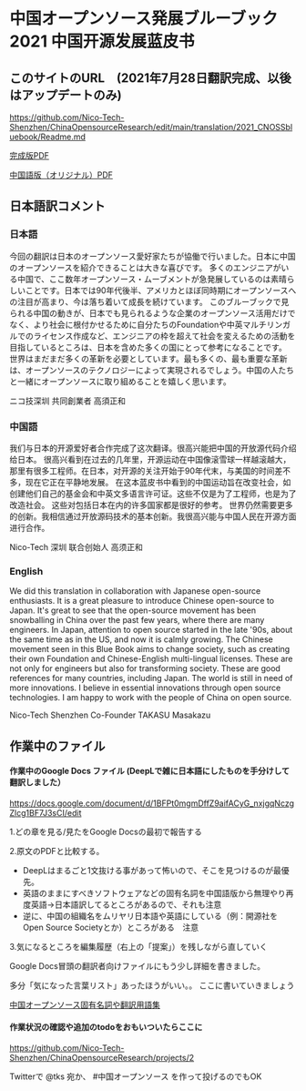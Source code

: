 # 中国オープンソース発展ブルーブック 2021 中国开源发展蓝皮书

## このサイトのURL　(2021年7月28日翻訳完成、以後はアップデートのみ)

https://github.com/Nico-Tech-Shenzhen/ChinaOpensourceResearch/edit/main/translation/2021_CNOSSbluebook/Readme.md

[完成版PDF](https://github.com/Nico-Tech-Shenzhen/ChinaOpensourceResearch/blob/main/translation/2021_CNOSSbluebook/2021_ChinaOpenSourceBlueBook_ja.pdf)

[中国語版（オリジナル）PDF](https://github.com/Nico-Tech-Shenzhen/ChinaOpensourceResearch/blob/main/translation/2021_CNOSSbluebook/2021_%E4%B8%AD%E5%9B%BD%E5%BC%80%E6%BA%90%E5%8F%91%E5%B1%95%E8%93%9D%E7%9A%AE%E4%B9%A6.pdf)


## 日本語訳コメント

### 日本語

今回の翻訳は日本のオープンソース愛好家たちが協働で行いました。日本に中国のオープンソースを紹介できることは大きな喜びです。
多くのエンジニアがいる中国で、ここ数年オープンソース・ムーブメントが急発展しているのは素晴らしいことです。日本では90年代後半、アメリカとほぼ同時期にオープンソースへの注目が高まり、今は落ち着いて成長を続けています。
このブルーブックで見られる中国の動きが、日本でも見られるような企業のオープンソース活用だけでなく、より社会に根付かせるために自分たちのFoundationや中英マルチリンガルでのライセンス作成など、エンジニアの枠を超えて社会を変えるための活動を目指しているところは、日本を含めた多くの国にとって参考になることです。
世界はまだまだ多くの革新を必要としています。最も多くの、最も重要な革新は、オープンソースのテクノロジーによって実現されるでしょう。中国の人たちと一緒にオープンソースに取り組めることを嬉しく思います。

ニコ技深圳 共同創業者 高須正和

### 中国語

我们与日本的开源爱好者合作完成了这次翻译。很高兴能把中国的开放源代码介绍给日本。
很高兴看到在过去的几年里，开源运动在中国像滚雪球一样越滚越大，那里有很多工程师。在日本，对开源的关注开始于90年代末，与美国的时间差不多，现在它正在平静地发展。
在这本蓝皮书中看到的中国运动旨在改变社会，如创建他们自己的基金会和中英文多语言许可证。这些不仅是为了工程师，也是为了改造社会。
这些对包括日本在内的许多国家都是很好的参考。
世界仍然需要更多的创新。我相信通过开放源码技术的基本创新。我很高兴能与中国人民在开源方面进行合作。

Nico-Tech 深圳 联合创始人 高须正和

### English

We did this translation in collaboration with Japanese open-source enthusiasts. It is a great pleasure to introduce Chinese open-source to Japan.
It's great to see that the open-source movement has been snowballing in China over the past few years, where there are many engineers. In Japan, attention to open source started in the late '90s, about the same time as in the US, and now it is calmly growing.
The Chinese movement seen in this Blue Book aims to change society, such as creating their own Foundation and Chinese-English multi-lingual licenses. These are not only for engineers but also for transforming society.
These are good references for many countries, including Japan.
The world is still in need of more innovations. I believe in essential innovations through open source technologies. I am happy to work with the people of China on open source.

Nico-Tech Shenzhen Co-Founder TAKASU Masakazu




## 作業中のファイル


####  作業中のGoogle Docs ファイル (DeepLで雑に日本語にしたものを手分けして翻訳しました）

https://docs.google.com/document/d/1BFPt0mgmDffZ9aifACyG_nxjgqNczgZlcg1BF7J3sCI/edit

1.どの章を見る/見たをGoogle Docsの最初で報告する

2.原文のPDFと比較する。

  -  DeepLはまるごと1文抜ける事があって怖いので、そこを見つけるのが最優先。
  -  英語のままにすべきソフトウェアなどの固有名詞を中国語版から無理やり再度英語→日本語訳してるところがあるので、それも注意
  -  逆に、中国の組織名をムリヤリ日本語や英語にしている（例：開源社をOpen Source Societyとか）ところがある　注意

3.気になるところを編集履歴（右上の「提案」）を残しながら直していく

Google Docs冒頭の翻訳者向けファイルにもう少し詳細を書きました。

多分「気になった言葉リスト」あったほうがいい。。
ここに書いていきましょう

[中国オープンソース固有名詞や翻訳用語集](https://docs.google.com/spreadsheets/d/11hnm1ORdUP6BtvaUJo2Ow70VQQ8dU6v1vRaPdzyM_oY/edit#gid=0)



#### 作業状況の確認や追加のtodoをおもいついたらここに

https://github.com/Nico-Tech-Shenzhen/ChinaOpensourceResearch/projects/2

Twitterで @tks 宛か、 #中国オープンソース を作って投げるのでもOK
